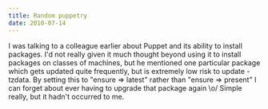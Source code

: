 ```yaml
---
title: Random puppetry
date: 2010-07-14
---
```


I was talking to a colleague earlier about Puppet and its ability to install packages. I'd not really given it much thought beyond using it to install packages on classes of machines, but he mentioned one particular package which gets updated quite frequently, but is extremely low risk to update - tzdata. By setting this to "ensure =&gt; latest" rather than "ensure =&gt; present" I can forget about ever having to upgrade that package again \\o/
Simple really, but it hadn't occurred to me.
